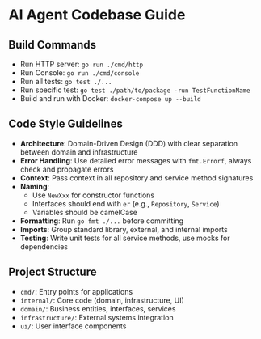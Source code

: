 # AI Agent Codebase Guide

## Build Commands
- Run HTTP server: `go run ./cmd/http`
- Run Console: `go run ./cmd/console`
- Run all tests: `go test ./...`
- Run specific test: `go test ./path/to/package -run TestFunctionName`
- Build and run with Docker: `docker-compose up --build`

## Code Style Guidelines
- **Architecture**: Domain-Driven Design (DDD) with clear separation between domain and infrastructure
- **Error Handling**: Use detailed error messages with `fmt.Errorf`, always check and propagate errors
- **Context**: Pass context in all repository and service method signatures
- **Naming**: 
  - Use `NewXxx` for constructor functions
  - Interfaces should end with `er` (e.g., `Repository`, `Service`)
  - Variables should be camelCase
- **Formatting**: Run `go fmt ./...` before committing
- **Imports**: Group standard library, external, and internal imports
- **Testing**: Write unit tests for all service methods, use mocks for dependencies

## Project Structure
- `cmd/`: Entry points for applications
- `internal/`: Core code (domain, infrastructure, UI)
- `domain/`: Business entities, interfaces, services
- `infrastructure/`: External systems integration
- `ui/`: User interface components